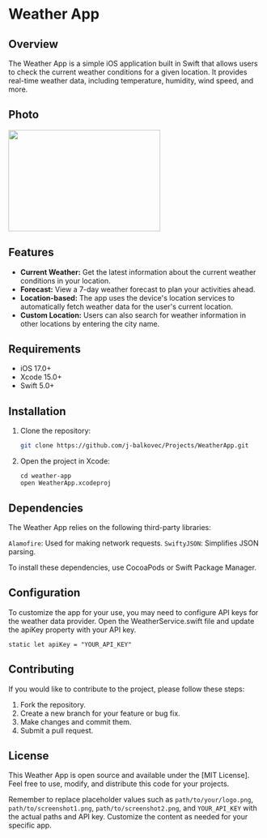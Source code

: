 # Weather App

## Overview

The Weather App is a simple iOS application built in Swift that allows users to check the current weather conditions for a given location. It provides real-time weather data, including temperature, humidity, wind speed, and more.

## Photo

<img src="(https://github.com/j-balkovec/Projects/blob/main/WeatherApp/SShot.PNG)" width="300" height="200">


## Features

- **Current Weather:** Get the latest information about the current weather conditions in your location.
- **Forecast:** View a 7-day weather forecast to plan your activities ahead.
- **Location-based:** The app uses the device's location services to automatically fetch weather data for the user's current location.
- **Custom Location:** Users can also search for weather information in other locations by entering the city name.

## Requirements

- iOS 17.0+
- Xcode 15.0+
- Swift 5.0+

## Installation

1. Clone the repository:
    
    ```bash
    git clone https://github.com/j-balkovec/Projects/WeatherApp.git
    ```
2. Open the project in Xcode:
    ```
    cd weather-app
    open WeatherApp.xcodeproj
    ```
## Dependencies

The Weather App relies on the following third-party libraries:

`Alamofire`: Used for making network requests.
`SwiftyJSON`: Simplifies JSON parsing.

To install these dependencies, use CocoaPods or Swift Package Manager.

## Configuration

To customize the app for your use, you may need to configure API keys for the weather data provider. Open the WeatherService.swift file and update the apiKey property with your API key.
```
static let apiKey = "YOUR_API_KEY"
```

## Contributing

If you would like to contribute to the project, please follow these steps:

1. Fork the repository.
2. Create a new branch for your feature or bug fix.
3. Make changes and commit them.
4. Submit a pull request.

## License

This Weather App is open source and available under the [MIT License].
Feel free to use, modify, and distribute this code for your projects.


Remember to replace placeholder values such as `path/to/your/logo.png`, `path/to/screenshot1.png`, `path/to/screenshot2.png`, and `YOUR_API_KEY` with the actual paths and API key. Customize the content as needed for your specific app.
